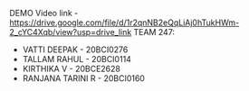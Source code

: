 DEMO Video link - https://drive.google.com/file/d/1r2qnNB2eQqLiAj0hTukHWm-2_cYC4Xqb/view?usp=drive_link
TEAM 247:
- VATTI DEEPAK - 20BCI0276
- TALLAM RAHUL - 20BCI0114
- KIRTHIKA V - 20BCE2628
- RANJANA TARINI R - 20BCI0160
